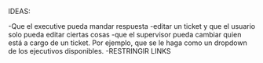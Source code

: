 IDEAS:

-Que el executive pueda mandar respuesta
-editar un ticket y que el usuario solo pueda editar ciertas cosas
-que el supervisor pueda cambiar quien está a cargo de un ticket. Por ejemplo, que se le haga como un dropdown de los ejecutivos disponibles.
-RESTRINGIR LINKS
